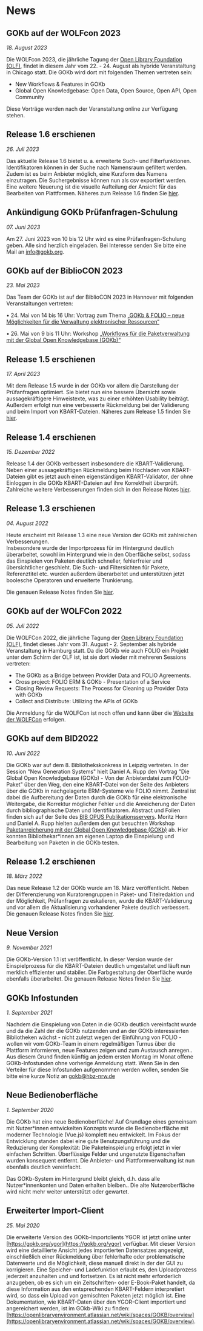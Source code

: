 # News

## GOKb auf der WOLFcon 2023
*18. August 2023*

Die WOLFcon 2023, die jährliche Tagung der [Open Library Foundation (OLF)](https://openlibraryfoundation.org/about/wolfcon/upcoming/), findet in diesem Jahr vom 22. - 24. August als hybride Veranstaltung in Chicago statt. Die GOKb wird dort mit folgenden Themen vertreten sein:

- New Workflows & Features in GOKb
- Global Open Knowledgebase: Open Data, Open Source, Open API, Open Community

Diese Vorträge werden nach der Veranstaltung online zur Verfügung stehen.

## Release 1.6 erschienen
*26. Juli 2023*

Das aktuelle Release 1.6 bietet u. a. erweiterte Such- und Filterfunktionen. Identifikatoren können in der Suche nach Namensraum gefiltert werden. Zudem ist es beim Anbieter möglich, eine Kurzform des Namens einzutragen. Die Suchergebnisse können nun als csv exportiert werden. Eine weitere Neuerung ist die visuelle Aufteilung der Ansicht für das Bearbeiten von Plattformen. Näheres zum Release 1.6 finden Sie [hier](https://gokb.org/de/releases.html).

## Ankündigung GOKb Prüfanfragen-Schulung
*07. Juni 2023*

Am 27. Juni 2023 von 10 bis 12 Uhr wird es eine Prüfanfragen-Schulung geben. Alle sind herzlich eingeladen. Bei Interesse senden Sie bitte eine Mail an [info@gokb.org](info@gokb.org).

## GOKb auf der BiblioCON 2023
*23. Mai 2023*

Das Team der GOKb ist auf der BiblioCON 2023 in Hannover mit folgenden Veranstaltungen vertreten:

•	24. Mai von 14 bis 16 Uhr: Vortrag zum Thema [„GOKb & FOLIO – neue Möglichkeiten für die Verwaltung elektronischer Ressourcen“](https://dbt2023.abstractserver.com/program/#/details/presentations/199)

•	26. Mai von 9 bis 11 Uhr: Workshop [„Workflows für die Paketverwaltung mit der Global Open Knowledgebase (GOKb)“](https://dbt2023.abstractserver.com/program/#/details/sessions/84)

## Release 1.5 erschienen
*17. April 2023*

Mit dem Release 1.5 wurde in der GOKb vor allem die Darstellung der Prüfanfragen optimiert. Sie bietet nun eine bessere Übersicht sowie aussagekräftigere Hinweistexte, was zu einer erhöhten Usability beiträgt. Außerdem erfolgt nun eine verbesserte Rückmeldung bei der Validierung und beim Import von KBART-Dateien. Näheres zum Release 1.5 finden Sie [hier](https://gokb.org/de/releases.html).

## Release 1.4 erschienen
*15. Dezember 2022*

Release 1.4 der GOKb verbessert insbesondere die KBART-Validierung. Neben einer aussagekräftigen Rückmeldung 
beim Hochladen von KBART-Dateien gibt es jetzt auch einen eigenständigen KBART-Validator, der ohne Einloggen
in die GOKb KBART-Dateien auf ihre Korrektheit überprüft. Zahlreiche weitere Verbesserungen finden sich in den 
Release Notes [hier](./releases.md "GOKb Release Notes").

## Release 1.3 erschienen
*04. August 2022*

Heute erscheint mit Release 1.3 eine neue Version der GOKb mit zahlreichen Verbesserungen.  
Insbesondere wurde der Importprozess für im Hintergrund deutlich überarbeitet, sowohl im 
Hintergrund wie in den Oberfläche selbst, sodass das Einspielen von Paketen deutlich schneller, fehlerfreier 
und übersichtlicher geschieht. Die Such- und Filtersichten für Pakete, Referenztitel etc. wurden außerdem 
überarbeitet und unterstützen jetzt boolesche Operatoren und erweiterte Trunkierung. 

Die genauen Release Notes finden Sie [hier](./releases.md "GOKb Release Notes").

## GOKb auf der WOLFCon 2022
*05. Juli 2022*

Die WOLFCon 2022, die jährliche Tagung der [Open Library Foundation (OLF)](https://openlibraryfoundation.org/
"Open Library Foundation (OLF)"), findet dieses Jahr vom 31. August - 2. September als hybride Veranstaltung 
in Hamburg statt. Da die GOKb wie auch FOLIO ein Projekt unter dem Schirm der OLF ist, ist sie dort wieder mit
mehreren Sessions vertreten:

- The GOKb as a Bridge between Provider Data and FOLIO Agreements.
- Cross project: FOLIO ERM & GOKb - Presentation of a Service
- Closing Review Requests: The Process for Cleaning up Provider Data with GOKb
- Collect and Distribute: Utilizing the APIs of GOKb

Die Anmeldung für die WOLFCon ist noch offen und kann über die [Website der WOLFCon](https://openlibraryfoundation.org/about/wolfcon/upcoming/ "WOLFCon 2022") 
erfolgen.  

## GOKb auf dem BID2022
*10. Juni 2022*

Die GOKb war auf dem 8. Bibliothekskonkress in Leipzig vertreten. In der Session "New Generation Systems"
hielt Daniel A. Rupp den Vortrag "Die Global Open Knowledgebase (GOKb) - Von der Anbieterdatei zum FOLIO-Paket" 
über den Weg, den eine KBART-Datei von der Seite des Anbieters über die GOKb in nachgelagerte ERM-Systeme wie 
FOLIO nimmt. Zentral ist dabei die Aufbereitung der Daten durch die GOKb für eine elektronische Weitergabe, die 
Korrektur möglicher Fehler und die Anreicherung der Daten durch bibliographische Daten und Identifikatoren. 
Abstract und Folien finden sich auf der Seite des [BIB OPUS Publikationsservers](https://opus4.kobv.de/opus4-bib-info/frontdoor/index/index/docId/18011 
"Die GLobal Open Knowledgebase (GOKb) - Von der Anbieterdatei zum FOLIO-Paket"). Moritz Horn und Daniel A. Rupp
hielten außerdem den gut besuchten Workshop [Paketanreicherung mit der Global Open Knowledgebase (GOKb)](https://opus4.kobv.de/opus4-bib-info/frontdoor/index/index/docId/18029 
"Paketanreicherung mit der Global Open Knowledgebase (GOKb)") ab. Hier konnten Bibliothekar*innen am eigenen
Laptop die Einspielung und Bearbeitung von Paketen in die GOKb testen. 

## Release 1.2 erschienen
*18. März 2022*

Das neue Release 1.2 der GOKb wurde am 18. März veröffentlicht. Neben der Differenzierung 
von Kuratorengruppen in Paket- und Titelredaktion und der Möglichkeit, Prüfanfragen 
zu eskalieren, wurde die KBART-Validierung und vor allem die Aktualisierung vorhandener 
Pakete deutlich verbessert. Die genauen Release Notes finden Sie [hier](./releases.md "GOKb Release Notes").

## Neue Version
*9. November 2021*

Die GOKb-Version 1.1 ist veröffentlicht. In dieser Version wurde der Einspielprozess 
für die KBART-Dateien deutlich umgestaltet und läuft nun merklich effizienter und stabiler. 
Die Farbgestaltung der Oberfläche wurde ebenfalls überarbeitet. Die genauen Release 
Notes finden Sie [hier](./releases.md "GOKb Release Notes"). 

## GOKb Infostunden

*1. September 2021*

Nachdem die Einspielung von Daten in die GOKb deutlich vereinfacht wurde und da die Zahl 
der die GOKb nutzenden und an der GOKb interessierten Bibliotheken wächst - nicht zuletzt 
wegen der Einführung von FOLIO - wollen wir vom GOKb-Team in einem regelmäßigen Turnus über 
die Plattform informieren, neue Features zeigen und zum Austausch anregen.. Aus diesem Grund 
finden künftig an jedem ersten Montag im Monat offene GOKb-Infostunden ohne vorherige Anmeldung 
statt. Wenn Sie in den Verteiler für diese Infostunden aufgenommen werden wollen, senden Sie 
bitte eine kurze Notiz an gokb@hbz-nrw.de 

## Neue Bedienoberfläche

*1. September 2020*

Die GOKb hat eine neue Bedienoberfläche! Auf Grundlage eines gemeinsam mit Nutzer*innen 
entwickelten Konzepts wurde die Bedienoberfläche mit moderner Technologie (Vue.js) komplett 
neu entwickelt. Im Fokus der Entwicklung standen dabei eine gute Benutzungsführung und die 
Reduzierung der Komplexität: Die Paketeinspielung erfolgt jetzt in vier einfachen Schritten. 
Überflüssige Felder und ungenutzte Eigenschaften wurden konsequent entfernt. Die Anbieter- und 
Plattformverwaltung ist nun ebenfalls deutlich vereinfacht.

Das GOKb-System im Hintergrund bleibt gleich, d.h. dass alle Nutzer*innenkonten und Daten 
erhalten bleiben.. Die alte Nutzeroberfläche wird nicht mehr weiter unterstützt oder gewartet. 


## Erweiterter Import-Client

*25. Mai 2020*

Die erweiterte Version des GOKb-Importclients YGOR ist jetzt online unter
[https://gokb.org/ygor](https://gokb.org/ygor) verfügbar. Mit dieser Version wird eine detaillierte Ansicht jedes
importierten Datensatzes angezeigt, einschließlich einer Rückmeldung über fehlerhafte oder problematische
Datenwerte und die Möglichkeit, diese manuell direkt in der der GUI zu korrigieren. 
Eine Speicher- und Ladefunktion erlaubt es, den Uploadprozess jederzeit anzuhalten und
und fortsetzen. 
Es ist nicht mehr erforderlich anzugeben, ob es sich um ein Zeitschriften- oder E-Book-Paket handelt, 
da diese Information aus den entsprechenden KBART-Feldern interpretiert wird, so dass ein Upload von gemischten Paketen jetzt möglich ist. 
Eine Dokumentation, wie KBART-Daten über den YGOR-Client importiert und angereichert werden, ist im GOkb-Wiki zu finden:
[https://openlibraryenvironment.atlassian.net/wiki/spaces/GOKB/overview](https://openlibraryenvironment.atlassian.net/wiki/spaces/GOKB/overview).
